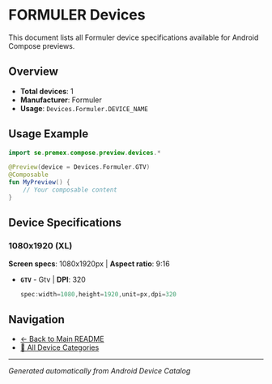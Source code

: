 # FORMULER Devices

This document lists all Formuler device specifications available for Android Compose previews.

## Overview

- **Total devices**: 1
- **Manufacturer**: Formuler
- **Usage**: `Devices.Formuler.DEVICE_NAME`

## Usage Example

```kotlin
import se.premex.compose.preview.devices.*

@Preview(device = Devices.Formuler.GTV)
@Composable
fun MyPreview() {
    // Your composable content
}
```

## Device Specifications

### 1080x1920 (XL)

**Screen specs**: 1080x1920px | **Aspect ratio**: 9:16

- **`GTV`** - Gtv | **DPI**: 320
  ```kotlin
  spec:width=1080,height=1920,unit=px,dpi=320
  ```

## Navigation

- [← Back to Main README](../../README.md)
- [📱 All Device Categories](../README.md)

---
*Generated automatically from Android Device Catalog*
